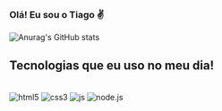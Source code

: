 ### Olá! Eu sou o Tiago ✌️

![Anurag's GitHub stats](https://github-readme-stats.vercel.app/api?username=PavaniTiago&show_icons=true&theme=dracula)

## Tecnologias que eu uso no meu dia!
<div style="display: inline_block"><br/>
<img align="center" alt="html5" src="https://img.shields.io/badge/HTML5-E34F26?style=for-the-badge&logo=html5&logoColor=white">
<img align="center" alt="css3" src="https://img.shields.io/badge/CSS3-1572B6?style=for-the-badge&logo=css3&logoColor=white">
<img align="center" alt="js" src="https://img.shields.io/badge/JavaScript-323330?style=for-the-badge&logo=javascript&logoColor=F7DF1E">
<img align="center" alt="node.js" src="https://img.shields.io/badge/Node.js-43853D?style=for-the-badge&logo=node.js&logoColor=white">
</div>
